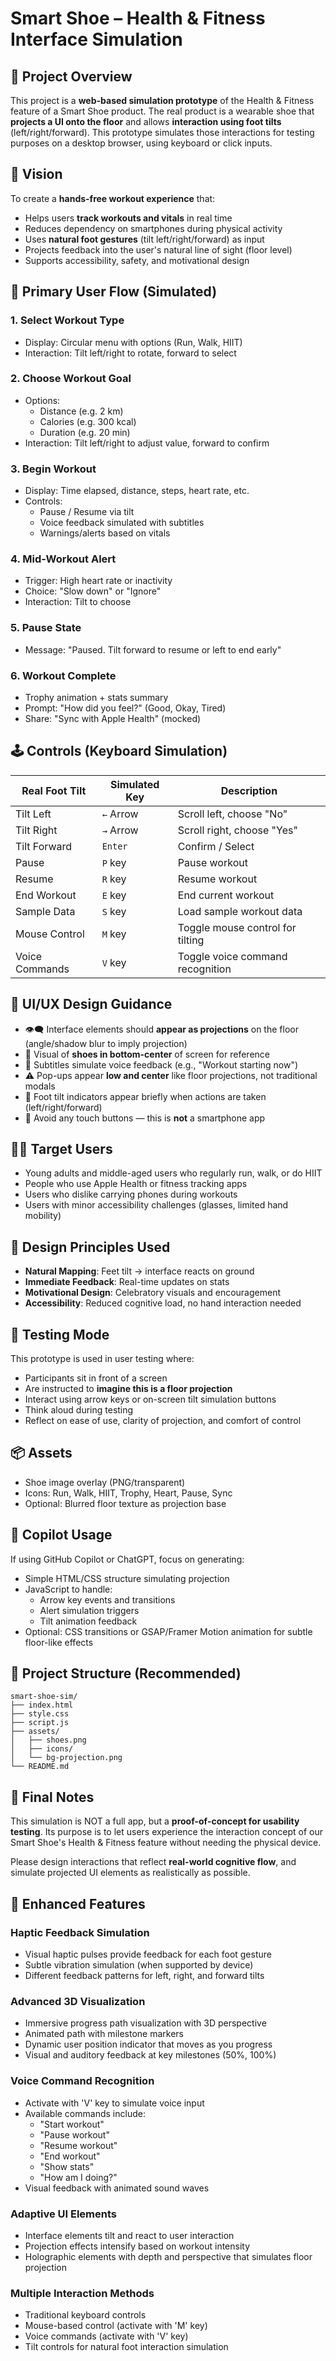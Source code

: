 # Smart Shoe – Health & Fitness Interface Simulation

## 👟 Project Overview

This project is a **web-based simulation prototype** of the Health & Fitness feature of a Smart Shoe product. The real product is a wearable shoe that **projects a UI onto the floor** and allows **interaction using foot tilts** (left/right/forward). This prototype simulates those interactions for testing purposes on a desktop browser, using keyboard or click inputs.

## 🌟 Vision

To create a **hands-free workout experience** that:
- Helps users **track workouts and vitals** in real time
- Reduces dependency on smartphones during physical activity
- Uses **natural foot gestures** (tilt left/right/forward) as input
- Projects feedback into the user's natural line of sight (floor level)
- Supports accessibility, safety, and motivational design

## 🎯 Primary User Flow (Simulated)

### 1. Select Workout Type
- Display: Circular menu with options (Run, Walk, HIIT)
- Interaction: Tilt left/right to rotate, forward to select

### 2. Choose Workout Goal
- Options:
  - Distance (e.g. 2 km)
  - Calories (e.g. 300 kcal)
  - Duration (e.g. 20 min)
- Interaction: Tilt left/right to adjust value, forward to confirm

### 3. Begin Workout
- Display: Time elapsed, distance, steps, heart rate, etc.
- Controls:
  - Pause / Resume via tilt
  - Voice feedback simulated with subtitles
  - Warnings/alerts based on vitals

### 4. Mid-Workout Alert
- Trigger: High heart rate or inactivity
- Choice: "Slow down" or "Ignore"
- Interaction: Tilt to choose

### 5. Pause State
- Message: "Paused. Tilt forward to resume or left to end early"

### 6. Workout Complete
- Trophy animation + stats summary
- Prompt: "How did you feel?" (Good, Okay, Tired)
- Share: "Sync with Apple Health" (mocked)

## 🕹️ Controls (Keyboard Simulation)

| Real Foot Tilt | Simulated Key | Description |
|----------------|---------------|-------------|
| Tilt Left      | `←` Arrow     | Scroll left, choose "No" |
| Tilt Right     | `→` Arrow     | Scroll right, choose "Yes" |
| Tilt Forward   | `Enter`       | Confirm / Select |
| Pause          | `P` key       | Pause workout |
| Resume         | `R` key       | Resume workout |
| End Workout    | `E` key       | End current workout |
| Sample Data    | `S` key       | Load sample workout data |
| Mouse Control  | `M` key       | Toggle mouse control for tilting |
| Voice Commands | `V` key       | Toggle voice command recognition |

## 🎨 UI/UX Design Guidance

- 👁️‍🗨️ Interface elements should **appear as projections** on the floor (angle/shadow blur to imply projection)
- 👟 Visual of **shoes in bottom-center** of screen for reference
- 💬 Subtitles simulate voice feedback (e.g., "Workout starting now")
- ⚠️ Pop-ups appear **low and center** like floor projections, not traditional modals
- 🔄 Foot tilt indicators appear briefly when actions are taken (left/right/forward)
- 📱 Avoid any touch buttons — this is **not** a smartphone app

## 🧑‍🔬 Target Users

- Young adults and middle-aged users who regularly run, walk, or do HIIT
- People who use Apple Health or fitness tracking apps
- Users who dislike carrying phones during workouts
- Users with minor accessibility challenges (glasses, limited hand mobility)

## 🧠 Design Principles Used

- **Natural Mapping**: Feet tilt → interface reacts on ground
- **Immediate Feedback**: Real-time updates on stats
- **Motivational Design**: Celebratory visuals and encouragement
- **Accessibility**: Reduced cognitive load, no hand interaction needed

## 🧪 Testing Mode

This prototype is used in user testing where:
- Participants sit in front of a screen
- Are instructed to **imagine this is a floor projection**
- Interact using arrow keys or on-screen tilt simulation buttons
- Think aloud during testing
- Reflect on ease of use, clarity of projection, and comfort of control

## 📦 Assets

- Shoe image overlay (PNG/transparent)
- Icons: Run, Walk, HIIT, Trophy, Heart, Pause, Sync
- Optional: Blurred floor texture as projection base

## 🔧 Copilot Usage

If using GitHub Copilot or ChatGPT, focus on generating:
- Simple HTML/CSS structure simulating projection
- JavaScript to handle:
  - Arrow key events and transitions
  - Alert simulation triggers
  - Tilt animation feedback
- Optional: CSS transitions or GSAP/Framer Motion animation for subtle floor-like effects

## 📁 Project Structure (Recommended)

```
smart-shoe-sim/
├── index.html
├── style.css
├── script.js
├── assets/
│   ├── shoes.png
│   ├── icons/
│   └── bg-projection.png
└── README.md
```

## 📝 Final Notes

This simulation is NOT a full app, but a **proof-of-concept for usability testing**. Its purpose is to let users experience the interaction concept of our Smart Shoe's Health & Fitness feature without needing the physical device.

Please design interactions that reflect **real-world cognitive flow**, and simulate projected UI elements as realistically as possible.

## 🌟 Enhanced Features

### Haptic Feedback Simulation
- Visual haptic pulses provide feedback for each foot gesture
- Subtle vibration simulation (when supported by device)
- Different feedback patterns for left, right, and forward tilts

### Advanced 3D Visualization
- Immersive progress path visualization with 3D perspective
- Animated path with milestone markers
- Dynamic user position indicator that moves as you progress
- Visual and auditory feedback at key milestones (50%, 100%)

### Voice Command Recognition
- Activate with 'V' key to simulate voice input
- Available commands include:
  - "Start workout"
  - "Pause workout"
  - "Resume workout"
  - "End workout"
  - "Show stats"
  - "How am I doing?"
- Visual feedback with animated sound waves

### Adaptive UI Elements
- Interface elements tilt and react to user interaction
- Projection effects intensify based on workout intensity
- Holographic elements with depth and perspective that simulates floor projection

### Multiple Interaction Methods
- Traditional keyboard controls
- Mouse-based control (activate with 'M' key)
- Voice commands (activate with 'V' key)
- Tilt controls for natural foot interaction simulation
